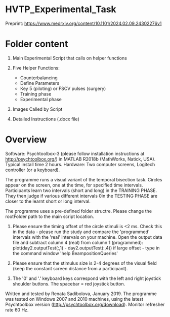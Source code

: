 # HVTP_Experimental_Task
Preprint: https://www.medrxiv.org/content/10.1101/2024.02.09.24302276v1

#
# Folder content
1. Main Experimental Script that calls on helper functions

2. Five Helper Functions: 
     - Counterbalancing
     - Define Parameters
     - Key 5 (piloting) or FSCV pulses (surgery)
     - Training phase
     - Experimental phase

3. Images Called by Script

4. Detailed Instructions (.docx file)


# Overview
Software: Psychtoolbox-3 (please follow installation instructions at http://psychtoolbox.org/) in MATLAB R2018b (MathWorks, Natick, USA). Typical install time 2 hours. Hardware: Two computer screens, Logitech controller (or a keyboard).

The programme runs a visual variant of the temporal bisection task. Circles
appear on the screen, one at the time, for specified time intervals.
Participants learn two intervals (short and long) in the TRAINING PHASE.
They then judge if various different intervals 0in the TESTING PHASE
are closer to the learnt short or long interval. 

The programme uses a pre-defined folder structre.
Please change the rootFolder path to the main script location.

1. Please ensure the timing offset of the circle stimuli is <2 ms. Check
this in the data - please run the study and compare the 'programmed'
intervals with the 'real' intervals on your machine. Open the output
data file and subtract column 4 (real) from column 1 (programmed):
plot(day2.outputTest(:,1) - day2.outputTest(:,4))
if large offset - type in the command window 'help BeampositionQueries'

2. Please ensure that the stimulus size is 2-4 degrees of the visual field
(keep the constant screen distance from a participant).

3. The '0' and '.' keyboard keys correspond with the left and right
joystick shoulder buttons. The spacebar = red joystick button.


Written and tested by Renata Sadibolova, January 2019.
The programme was tested on Windows 2007 and 2010 machines,
using the latest Psychtoolbox version (http://psychtoolbox.org/download).
Monitor refresher rate 60 Hz.
